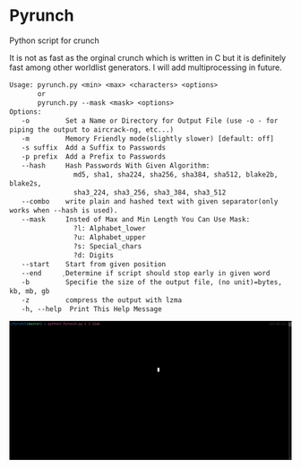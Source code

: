 # Pyrunch
Python script for crunch

It is not as fast as the orginal crunch which is written in C but it is definitely fast among other worldlist generators.
I will add multiprocessing in future.

    Usage: pyrunch.py <min> <max> <characters> <options>
           or
           pyrunch.py --mask <mask> <options>
    Options:
       -o         Set a Name or Directory for Output File (use -o - for piping the output to aircrack-ng, etc...)
       -m         Memory Friendly mode(slightly slower) [default: off]
       -s suffix  Add a Suffix to Passwords
       -p prefix  Add a Prefix to Passwords
       --hash     Hash Passwords With Given Algorithm:
                    md5, sha1, sha224, sha256, sha384, sha512, blake2b, blake2s,
                    sha3_224, sha3_256, sha3_384, sha3_512
       --combo    write plain and hashed text with given separator(only works when --hash is used).
       --mask     Insted of Max and Min Length You Can Use Mask:
                    ?l: Alphabet_lower
                    ?u: Alphabet_upper
                    ?s: Special_chars
                    ?d: Digits
       --start    Start from given position
       --end      ِDetermine if script should stop early in given word
       -b         Specifie the size of the output file, (no unit)=bytes, kb, mb, gb
       -z         compress the output with lzma
       -h, --help  Print This Help Message

![](gif.gif)
